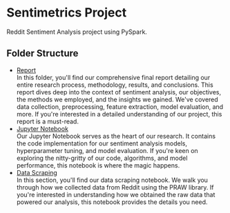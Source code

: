 # Sentimetrics Project
Reddit Sentiment Analysis project using PySpark.

## Folder Structure
- [Report](https://github.com/Reddit-Sentimetrics/sentimetrics/blob/main/ENSF%20612%20Final%20Report.pdf)<br>
  In this folder, you'll find our comprehensive final report detailing our entire research process, methodology, results, and conclusions. This report dives deep into the context of sentiment analysis, our objectives, the methods we employed, and the insights we gained. We've covered data collection, preprocessing, feature extraction, model evaluation, and more. If you're interested in a detailed understanding of our project, this report is a must-read.<br>
- [Jupyter Notebook](https://github.com/Reddit-Sentimetrics/sentimetrics/blob/main/reddit.ipynb)<br>
  Our Jupyter Notebook serves as the heart of our research. It contains the code implementation for our sentiment analysis models, hyperparameter tuning, and model evaluation. If you're keen on exploring the nitty-gritty of our code, algorithms, and model performance, this notebook is where the magic happens.<br>
- [Data Scraping](https://github.com/Reddit-Sentimetrics/sentimetrics/blob/main/reddit_scrape.ipynb)<br>
  In this section, you'll find our data scraping notebook. We walk you through how we collected data from Reddit using the PRAW library. If you're interested in understanding how we obtained the raw data that powered our analysis, this notebook provides the details you need.

